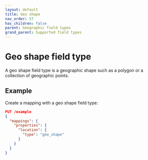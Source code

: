 ```yaml
---
layout: default
title: Geo shape
nav_order: 57
has_children: false
parent: Geographic field types
grand_parent: Supported field types
---
```


# Geo shape field type

A geo shape field type is a geographic shape such as a polygon or a collection of geographic points.

## Example

Create a mapping with a geo shape field type:

```json
PUT /example
{
  "mappings": {
    "properties": {
      "location": {
        "type": "geo_shape"
      }
    }
  }
}
```